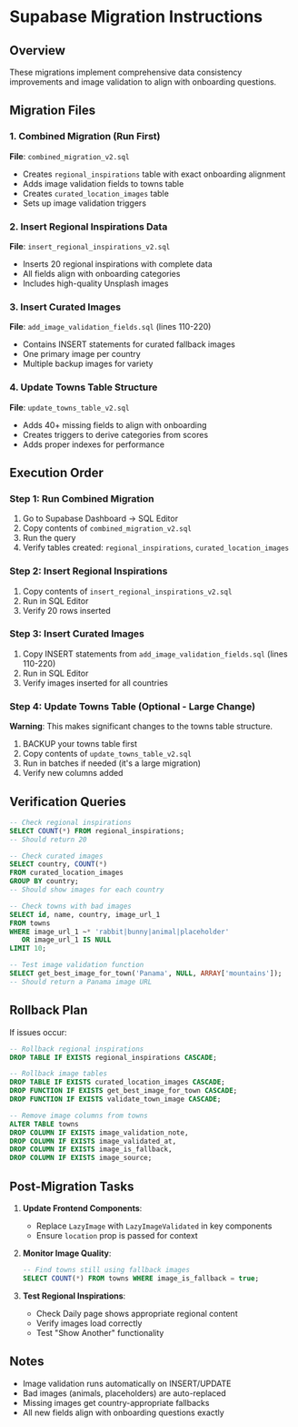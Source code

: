 # Supabase Migration Instructions

## Overview
These migrations implement comprehensive data consistency improvements and image validation to align with onboarding questions.

## Migration Files

### 1. Combined Migration (Run First)
**File**: `combined_migration_v2.sql`
- Creates `regional_inspirations` table with exact onboarding alignment
- Adds image validation fields to towns table
- Creates `curated_location_images` table
- Sets up image validation triggers

### 2. Insert Regional Inspirations Data
**File**: `insert_regional_inspirations_v2.sql`
- Inserts 20 regional inspirations with complete data
- All fields align with onboarding categories
- Includes high-quality Unsplash images

### 3. Insert Curated Images
**File**: `add_image_validation_fields.sql` (lines 110-220)
- Contains INSERT statements for curated fallback images
- One primary image per country
- Multiple backup images for variety

### 4. Update Towns Table Structure
**File**: `update_towns_table_v2.sql`
- Adds 40+ missing fields to align with onboarding
- Creates triggers to derive categories from scores
- Adds proper indexes for performance

## Execution Order

### Step 1: Run Combined Migration
1. Go to Supabase Dashboard → SQL Editor
2. Copy contents of `combined_migration_v2.sql`
3. Run the query
4. Verify tables created: `regional_inspirations`, `curated_location_images`

### Step 2: Insert Regional Inspirations
1. Copy contents of `insert_regional_inspirations_v2.sql`
2. Run in SQL Editor
3. Verify 20 rows inserted

### Step 3: Insert Curated Images
1. Copy INSERT statements from `add_image_validation_fields.sql` (lines 110-220)
2. Run in SQL Editor
3. Verify images inserted for all countries

### Step 4: Update Towns Table (Optional - Large Change)
**Warning**: This makes significant changes to the towns table structure.
1. BACKUP your towns table first
2. Copy contents of `update_towns_table_v2.sql`
3. Run in batches if needed (it's a large migration)
4. Verify new columns added

## Verification Queries

```sql
-- Check regional inspirations
SELECT COUNT(*) FROM regional_inspirations;
-- Should return 20

-- Check curated images
SELECT country, COUNT(*) 
FROM curated_location_images 
GROUP BY country;
-- Should show images for each country

-- Check towns with bad images
SELECT id, name, country, image_url_1 
FROM towns 
WHERE image_url_1 ~* 'rabbit|bunny|animal|placeholder'
   OR image_url_1 IS NULL
LIMIT 10;

-- Test image validation function
SELECT get_best_image_for_town('Panama', NULL, ARRAY['mountains']);
-- Should return a Panama image URL
```

## Rollback Plan

If issues occur:

```sql
-- Rollback regional inspirations
DROP TABLE IF EXISTS regional_inspirations CASCADE;

-- Rollback image tables
DROP TABLE IF EXISTS curated_location_images CASCADE;
DROP FUNCTION IF EXISTS get_best_image_for_town CASCADE;
DROP FUNCTION IF EXISTS validate_town_image CASCADE;

-- Remove image columns from towns
ALTER TABLE towns 
DROP COLUMN IF EXISTS image_validation_note,
DROP COLUMN IF EXISTS image_validated_at,
DROP COLUMN IF EXISTS image_is_fallback,
DROP COLUMN IF EXISTS image_source;
```

## Post-Migration Tasks

1. **Update Frontend Components**:
   - Replace `LazyImage` with `LazyImageValidated` in key components
   - Ensure `location` prop is passed for context

2. **Monitor Image Quality**:
   ```sql
   -- Find towns still using fallback images
   SELECT COUNT(*) FROM towns WHERE image_is_fallback = true;
   ```

3. **Test Regional Inspirations**:
   - Check Daily page shows appropriate regional content
   - Verify images load correctly
   - Test "Show Another" functionality

## Notes

- Image validation runs automatically on INSERT/UPDATE
- Bad images (animals, placeholders) are auto-replaced
- Missing images get country-appropriate fallbacks
- All new fields align with onboarding questions exactly
